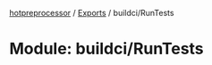 [hotpreprocessor](../README.md) / [Exports](../modules.md) / buildci/RunTests

# Module: buildci/RunTests
